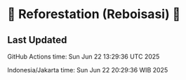 
# 🌳 Reforestation (Reboisasi) 🌲

## Last Updated

GitHub Actions time: Sun Jun 22 13:29:36 UTC 2025

Indonesia/Jakarta time: Sun Jun 22 20:29:36 WIB 2025
